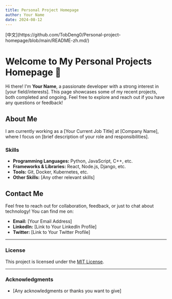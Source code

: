 ```yaml
---
title: Personal Project Homepage
author: Your Name
date: 2024-08-12
---
```


<!-- You can use emojis to make your page more engaging! 🚀 -->  [中文](https://github.com/TobDeng0/Personal-project-homepage/blob/main/README-zh.md/)
# Welcome to My Personal Projects Homepage 🌟

Hi there! I'm **Your Name**, a passionate developer with a strong interest in [your field/interests]. This page showcases some of my recent projects, both completed and ongoing. Feel free to explore and reach out if you have any questions or feedback!

## About Me

I am currently working as a [Your Current Job Title] at [Company Name], where I focus on [brief description of your role and responsibilities].

### Skills

- **Programming Languages:** Python, JavaScript, C++, etc.
- **Frameworks & Libraries:** React, Node.js, Django, etc.
- **Tools:** Git, Docker, Kubernetes, etc.
- **Other Skills:** [Any other relevant skills]

## Contact Me

Feel free to reach out for collaboration, feedback, or just to chat about technology! You can find me on:

- **Email:** [Your Email Address]
- **LinkedIn:** [Link to Your LinkedIn Profile]
- **Twitter:** [Link to Your Twitter Profile]

---

### License

This project is licensed under the [MIT License](LICENSE).

---

### Acknowledgments

- [Any acknowledgments or thanks you want to give]
